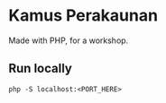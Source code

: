 # Kamus Perakaunan

Made with PHP, for a workshop.

## Run locally
```shell script
php -S localhost:<PORT_HERE>
```